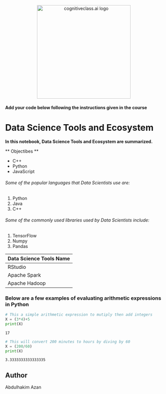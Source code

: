 <center>
    <img src="https://cf-courses-data.s3.us.cloud-object-storage.appdomain.cloud/IBMDeveloperSkillsNetwork-DS0105EN-SkillsNetwork/labs/Module2/images/SN_web_lightmode.png" width="300" alt="cognitiveclass.ai logo">
</center>


#### Add your code below following the instructions given in the course


#  Data Science Tools and Ecosystem


**In this notebook, Data Science Tools and Ecosystem are summarized.**

** Objectibes **

* C++
* Python
* JavaScript

###### Some of the popular languages that Data Scientists use are:
1. Python
2. Java
3. C++


###### Some of the commonly used libraries used by Data Scientists include:
1. TensorFlow
2. Numpy 
3. Pandas


| Data Science Tools Name |
| ------------------------|
| RStudio  |
| Apache Spark |
| Apache Hadoop |

### Below are a few examples of evaluating arithmetic expressions in Python


```python
# This a simple arithmetic expression to mutiply then add integers
X = (3*4)+5
print(X)
```

    17



```python
# This will convert 200 minutes to hours by diving by 60
X = (200/60)
print(X)
```

    3.3333333333333335


## Author
Abdulhakim Azan


```python

```
